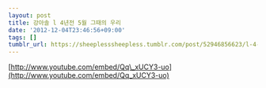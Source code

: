 ```yaml
---
layout: post
title: 강아솔 l 4년전 5월 그때의 우리
date: '2012-12-04T23:46:56+09:00'
tags: []
tumblr_url: https://sheeplesssheepless.tumblr.com/post/52946856623/l-4-5
---
```

[http://www.youtube.com/embed/Qq\_xUCY3-uo](http://www.youtube.com/embed/Qq_xUCY3-uo)

